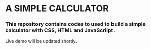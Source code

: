 # A SIMPLE CALCULATOR
### This repository contains codes to used to build a simple calculator with CSS, HTML and JavaScriipt.

Live demo will be updated shortly.
